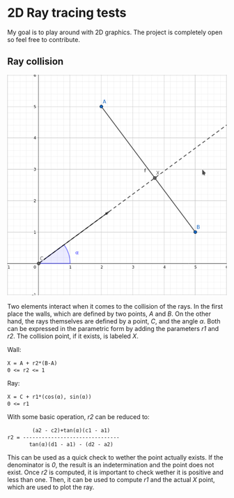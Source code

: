 # 2D Ray tracing tests
My goal is to play around with 2D graphics. The project is completely open so feel free to contribute.

## Ray collision
![scheme](https://github.com/FontyMcPython/ray_tracing/blob/master/scheme.png)

Two elements interact when it comes to the collision of the rays. In the first place the walls, which are defined by two points, _A_ and _B_. On the other hand, the rays themselves are defined by a point, _C_, and the angle _α_. Both can be expressed in the parametric form by adding the parameters _r1_ and _r2_. The collision point, if it exists, is labeled _X_.

Wall:

```
X = A + r2*(B-A)
0 <= r2 <= 1
```

Ray:

```
X = C + r1*(cos(α), sin(α))
0 <= r1
```

With some basic operation, _r2_ can be reduced to:

```  
        (a2 - c2)+tan(α)(c1 - a1)
r2 = -------------------------------
       tan(α)(d1 - a1) - (d2 - a2)
```
This can be used as a quick check to wether the point actually exists. If the denominator is _0_, the result is an indetermination and the point does not exist. Once _r2_ is computed, it is important to check wether it is positive and less than one. Then, it can be used to compute _r1_ and the actual _X_ point, which are used to plot the ray.
